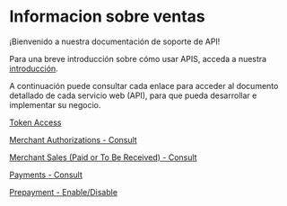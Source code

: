 
# Informacion sobre ventas

¡Bienvenido a nuestra documentación de soporte de API!

Para una breve introducción sobre cómo usar APIS, acceda a nuestra [introducción](?path=docs/español/banworks/APIs-Introduction.md).

A continuación puede consultar cada enlace para acceder al documento detallado de cada servicio web (API), para que pueda desarrollar e implementar su negocio.

[Token Access](?path=docs/español/banworks/TokenGenerationforWeb-services.md)

[Merchant Authorizations - Consult](../api/?type=post&path=/bwa/autorizacoes/{inst}/{merchant})

[Merchant Sales (Paid or To Be Received) - Consult](../api/?type=get&path=/bwa/vendas/resources/v1/receber/{inst}/{merchant}/{dataInicio}/{dataFim})

[Payments - Consult](../api/?type=get&path=/bwa/pagamentos/resources/v1/transacoes/sumarizacao/{inst}/{merchant}/{dataInicio}/{dataFim})

[Prepayment - Enable/Disable](../api/?type=post&path=/bwa/wsm/fundingtools/prepayFlag/updatePrepayFlag/)
